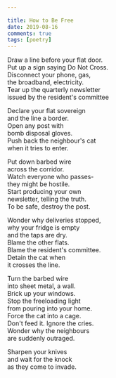 ```yaml
---  
  
title: How to Be Free  
date: 2019-08-16
comments: true  
tags: [poetry]  
---  
```

Draw a line before your flat door.  
Put up a sign saying Do Not Cross.  
Disconnect your phone, gas,  
the broadband, electricity.  
Tear up the quarterly newsletter  
issued by the resident's committee  

Declare your flat sovereign  
and the line a border.  
Open any post with  
bomb disposal gloves.  
Push back the neighbour's cat  
when it tries to enter.  

Put down barbed wire  
across the corridor.  
Watch everyone who passes-  
they might be hostile.  
Start producing your own  
newsletter, telling the truth.  
To be safe, destroy the post.  

Wonder why deliveries stopped,  
why your fridge is empty  
and the taps are dry.  
Blame the other flats.  
Blame the resident's committee.  
Detain the cat when  
it crosses the line.  

Turn the barbed wire  
into sheet metal, a wall.  
Brick up your windows.  
Stop the freeloading light  
from pouring into your home.  
Force the cat into a cage.  
Don't feed it. Ignore the cries.  
Wonder why the neighbours  
are suddenly outraged.  

Sharpen your knives  
and wait for the knock  
as they come to invade.  
